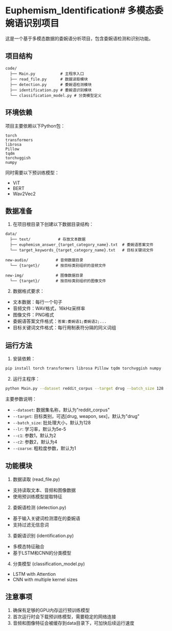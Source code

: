 # Euphemism_Identification# 多模态委婉语识别项目

这是一个基于多模态数据的委婉语分析项目，包含委婉语检测和识别功能。

## 项目结构

```
code/
  ├── Main.py           # 主程序入口
  ├── read_file.py      # 数据读取模块
  ├── detection.py      # 委婉语检测模块
  ├── identification.py # 委婉语识别模块
  └── classification_model.py # 分类模型定义
```

## 环境依赖

项目主要依赖以下Python包：

```
torch
transformers
librosa
Pillow
tqdm
torchvggish
numpy
```

同时需要以下预训练模型：
- ViT 
- BERT
- Wav2Vec2

## 数据准备

1. 在项目根目录下创建以下数据目录结构：
```
data/
  ├── text/            # 存放文本数据
  ├── euphemism_answer_{target_category_name}.txt  # 委婉语答案文件
  └── target_keywords_{target_category_name}.txt   # 目标关键词文件

new-audio/            # 音频数据目录
  └── {target}/       # 按目标类别组织的音频文件

new-img/              # 图像数据目录
  └── {target}/       # 按目标类别组织的图像文件
```

2. 数据格式要求：
- 文本数据：每行一个句子
- 音频文件：WAV格式，16kHz采样率
- 图像文件：PNG格式
- 委婉语答案文件格式：`答案:委婉语1;委婉语2;...`
- 目标关键词文件格式：每行用制表符分隔的同义词组

## 运行方法

1. 安装依赖：
```bash
pip install torch transformers librosa Pillow tqdm torchvggish numpy
```

2. 运行主程序：
```bash
python Main.py --dataset reddit_corpus --target drug --batch_size 128 --lr 5e-5
```

主要参数说明：
- `--dataset`: 数据集名称，默认为"reddit_corpus"
- `--target`: 目标类别，可选[drug, weapon, sex]，默认为"drug"
- `--batch_size`: 批处理大小，默认为128
- `--lr`: 学习率，默认为5e-5
- `--c1`: 参数1，默认为2
- `--c2`: 参数2，默认为4
- `--coarse`: 粗粒度参数，默认为1

## 功能模块

1. 数据读取 (read_file.py)
- 支持读取文本、音频和图像数据
- 使用预训练模型提取特征

2. 委婉语检测 (detection.py)
- 基于输入关键词检测潜在的委婉语
- 支持过滤无信息词

3. 委婉语识别 (identification.py)
- 多模态特征融合
- 基于LSTM和CNN的分类模型

4. 分类模型 (classification_model.py)
- LSTM with Attention
- CNN with multiple kernel sizes

## 注意事项

1. 确保有足够的GPU内存运行预训练模型
2. 首次运行时会下载预训练模型，需要稳定的网络连接
3. 音频和图像特征会被缓存到data目录下，可加快后续运行速度
